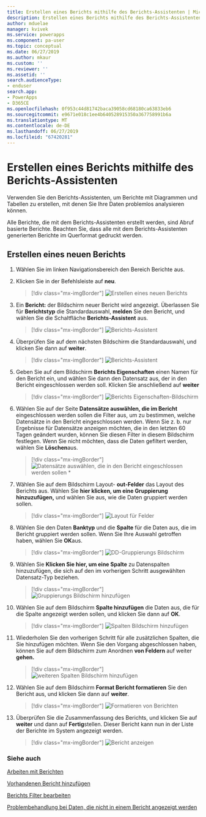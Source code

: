 ```yaml
---
title: Erstellen eines Berichts mithilfe des Berichts-Assistenten | Microsoft-Dokumentation
description: Erstellen eines Berichts mithilfe des Berichts-Assistenten in powerapps
author: mduelae
manager: kvivek
ms.service: powerapps
ms.component: pa-user
ms.topic: conceptual
ms.date: 06/27/2019
ms.author: mkaur
ms.custom: ''
ms.reviewer: ''
ms.assetid: ''
search.audienceType:
- enduser
search.app:
- PowerApps
- D365CE
ms.openlocfilehash: 0f953c44d81742baca39058cd68180ca63833eb6
ms.sourcegitcommit: e9671e018c1ee4b640528915350a367758991b6a
ms.translationtype: MT
ms.contentlocale: de-DE
ms.lasthandoff: 06/27/2019
ms.locfileid: "67420281"
---
```

# <a name="create-a-report-using-the-report-wizard"></a>Erstellen eines Berichts mithilfe des Berichts-Assistenten


Verwenden Sie den Berichts-Assistenten, um Berichte mit Diagrammen und Tabellen zu erstellen, mit denen Sie Ihre Daten problemlos analysieren können. 

Alle Berichte, die mit dem Berichts-Assistenten erstellt werden, sind Abruf basierte Berichte. Beachten Sie, dass alle mit dem Berichts-Assistenten generierten Berichte im Querformat gedruckt werden.

## <a name="create-a-new-report"></a>Erstellen eines neuen Berichts

1. Wählen Sie im linken Navigationsbereich den Bereich Berichte aus.  
2. Klicken Sie in der Befehlsleiste auf **neu**.

    > [!div class="mx-imgBorder"]
    > ![Erstellen eines neuen Berichts](media/newreport.png "Erstellen eines neuen Berichts")
  
3. Ein **Bericht:** der Bildschirm neuer Bericht wird angezeigt. Überlassen Sie für **Berichtstyp** die Standardauswahl, **melden** Sie den Bericht, und wählen Sie die Schaltfläche **Berichts-Assistent** aus. 

    > [!div class="mx-imgBorder"]
    > ![Berichts-Assistent](media/report_wizard.png "Berichts-Assistent")
  
4. Überprüfen Sie auf dem nächsten Bildschirm die Standardauswahl, und klicken Sie dann auf **weiter**.
 
    > [!div class="mx-imgBorder"]
    > ![Berichts-Assistent](media/report_wizard_1.png "Berichts-Assistent")
   
4. Geben Sie auf dem Bildschirm **Berichts Eigenschaften** einen Namen für den Bericht ein, und wählen Sie dann den Datensatz aus, der in den Bericht eingeschlossen werden soll. Klicken Sie anschließend auf **weiter**
 
    > [!div class="mx-imgBorder"]
    > ![Berichts Eigenschaften-Bildschirm](media/report_wizard_2.png "Berichts Eigenschaften-Bildschirm")
  
5.  Wählen Sie auf der Seite **Datensätze auswählen, die im Bericht** eingeschlossen werden sollen die Filter aus, um zu bestimmen, welche Datensätze in den Bericht eingeschlossen werden. Wenn Sie z. b. nur Ergebnisse für Datensätze anzeigen möchten, die in den letzten 60 Tagen geändert wurden, können Sie diesen Filter in diesem Bildschirm festlegen. Wenn Sie nicht möchten, dass die Daten gefiltert werden, wählen Sie **Löschen**aus.

    > [!div class="mx-imgBorder"]
    > ![Datensätze auswählen, die in den Bericht eingeschlossen werden sollen *](media/report_wizard_3.png "Datensätze auswählen, die in den Bericht aufgenommen werden sollen")
  
6. Wählen Sie auf dem Bildschirm Layout- **out-Felder** das Layout des Berichts aus. Wählen Sie **hier klicken, um eine Gruppierung hinzuzufügen,** und wählen Sie aus, wie die Daten gruppiert werden sollen.

    > [!div class="mx-imgBorder"]
    > ![Layout für Felder](media/report_wizard_4.png "Layout für Felder")

7. Wählen Sie den Daten **Banktyp** und die **Spalte** für die Daten aus, die im Bericht gruppiert werden sollen. Wenn Sie Ihre Auswahl getroffen haben, wählen Sie **OK**aus.

    > [!div class="mx-imgBorder"]
    > ![DD-Gruppierungs Bildschirm](media/report_wizard_5.png "Gruppierungs Bildschirm hinzufügen")
  
8. Wählen Sie **Klicken Sie hier, um eine Spalte** zu Datenspalten hinzuzufügen, die sich auf den im vorherigen Schritt ausgewählten Datensatz-Typ beziehen.  

    > [!div class="mx-imgBorder"]
    > ![Gruppierungs Bildschirm hinzufügen](media/report_wizard_6.png "Gruppierungs Bildschirm hinzufügen")

9. Wählen Sie auf dem Bildschirm **Spalte hinzufügen** die Daten aus, die für die Spalte angezeigt werden sollen, und klicken Sie dann auf **OK**. 

    > [!div class="mx-imgBorder"]
    > ![Spalten Bildschirm hinzufügen](media/report_wizard_7.png "Spalten Bildschirm hinzufügen")
  
10. Wiederholen Sie den vorherigen Schritt für alle zusätzlichen Spalten, die Sie hinzufügen möchten. Wenn Sie den Vorgang abgeschlossen haben, können Sie auf dem Bildschirm zum Anordnen **von Feldern** auf weiter **gehen.**
 
    > [!div class="mx-imgBorder"]
    > ![weiteren Spalten Bildschirm hinzufügen](media/report_wizard_8.png "Weiteren Spalten Bildschirm hinzufügen")
  
11. Wählen Sie auf dem Bildschirm **Format Bericht formatieren** Sie den Bericht aus, und klicken Sie dann auf **weiter**.
 
    > [!div class="mx-imgBorder"]
    > ![Formatieren von Berichten](media/report_wizard_9.png "Berichts Bildschirm formatieren")

12. Überprüfen Sie die Zusammenfassung des Berichts, und klicken Sie auf **weiter** und dann auf **Fertig**stellen. Dieser Bericht kann nun in der Liste der Berichte im System angezeigt werden.

    > [!div class="mx-imgBorder"]
    > ![Bericht anzeigen](media/report_wizard_10.png "Anzeigen des Berichts")

### <a name="see-also"></a>Siehe auch
[Arbeiten mit Berichten](work-with-reports.md) 

[Vorhandenen Bericht hinzufügen](add-existing-report.md)

[Berichts Filter bearbeiten](edit-report-filter.md)

[Problembehandlung bei Daten, die nicht in einem Bericht angezeigt werden](troubleshoot-reports.md)


